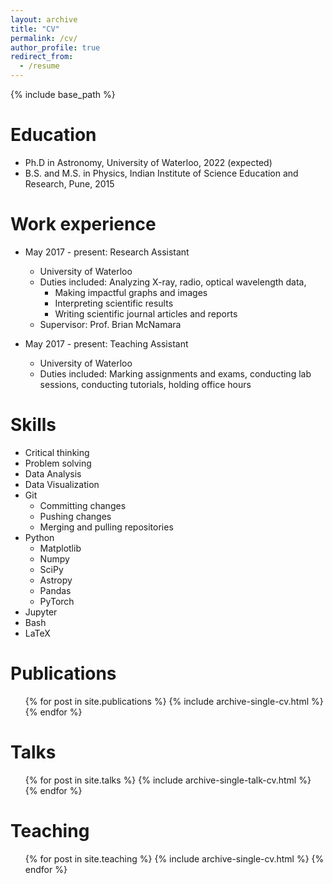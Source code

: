 ```yaml
---
layout: archive
title: "CV"
permalink: /cv/
author_profile: true
redirect_from:
  - /resume
---
```


{% include base_path %}

Education
======
* Ph.D in Astronomy, University of Waterloo, 2022 (expected)
* B.S. and M.S. in Physics, Indian Institute of Science Education and Research, Pune, 2015

Work experience
======
* May 2017 - present: Research Assistant
  * University of Waterloo
  * Duties included: Analyzing X-ray, radio, optical wavelength data,
    * Making impactful graphs and images
    * Interpreting scientific results
    * Writing scientific journal articles and reports
  * Supervisor: Prof. Brian McNamara

* May 2017 - present: Teaching Assistant
  * University of Waterloo
  * Duties included: Marking assignments and exams, conducting lab sessions, conducting tutorials, holding office hours
  
Skills
======
* Critical thinking
* Problem solving
* Data Analysis
* Data Visualization
* Git
  * Committing changes
  * Pushing changes
  * Merging and pulling repositories
* Python
  * Matplotlib
  * Numpy
  * SciPy
  * Astropy
  * Pandas
  * PyTorch
* Jupyter
* Bash
* LaTeX

Publications
======
  <ul>{% for post in site.publications %}
    {% include archive-single-cv.html %}
  {% endfor %}</ul>
  
Talks
======
  <ul>{% for post in site.talks %}
    {% include archive-single-talk-cv.html %}
  {% endfor %}</ul>
  
Teaching
======
  <ul>{% for post in site.teaching %}
    {% include archive-single-cv.html %}
  {% endfor %}</ul>
  
<!-- Service and leadership
======
* Currently signed in to 43 different slack teams
 -->
